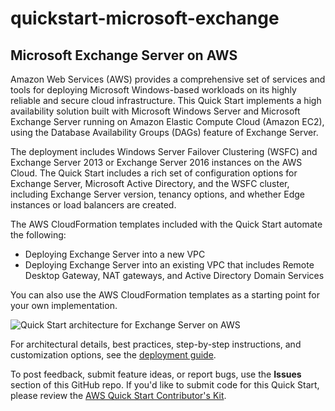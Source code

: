# quickstart-microsoft-exchange
## Microsoft Exchange Server on AWS 

Amazon Web Services (AWS) provides a comprehensive set of services and tools for deploying Microsoft Windows-based workloads on its highly reliable and secure cloud infrastructure. This Quick Start implements a high availability solution built with Microsoft Windows Server and Microsoft Exchange Server running on Amazon Elastic Compute Cloud (Amazon EC2), using the Database Availability Groups (DAGs) feature of Exchange Server.

The deployment includes Windows Server Failover Clustering (WSFC) and Exchange Server 2013 or Exchange Server 2016 instances on the AWS Cloud. The Quick Start includes a rich set of configuration options for Exchange Server, Microsoft Active Directory, and the WSFC cluster, including Exchange Server version, tenancy options, and whether Edge instances or load balancers are created.

The AWS CloudFormation templates included with the Quick Start automate the following:

- Deploying Exchange Server into a new VPC
- Deploying Exchange Server into an existing VPC that includes Remote Desktop Gateway, NAT gateways, and Active Directory Domain Services

You can also use the AWS CloudFormation templates as a starting point for your own implementation.

![Quick Start architecture for Exchange Server on AWS](https://d1.awsstatic.com/partner-network/QuickStart/datasheets/exchange-server-on-aws-architecture.1d68b1d1256bd3815ce99bb8186365458303be2d.png)

For architectural details, best practices, step-by-step instructions, and customization options, see the [deployment guide](https://fwd.aws/NvamP).

To post feedback, submit feature ideas, or report bugs, use the **Issues** section of this GitHub repo.
If you'd like to submit code for this Quick Start, please review the [AWS Quick Start Contributor's Kit](https://aws-quickstart.github.io/).
